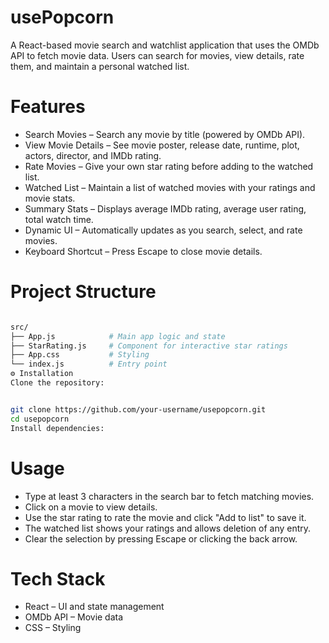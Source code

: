 # usePopcorn

A React-based movie search and watchlist application that uses the OMDb API to fetch movie data.
Users can search for movies, view details, rate them, and maintain a personal watched list.

# Features

- Search Movies – Search any movie by title (powered by OMDb API).
- View Movie Details – See movie poster, release date, runtime, plot, actors, director, and IMDb rating.
- Rate Movies – Give your own star rating before adding to the watched list.
- Watched List – Maintain a list of watched movies with your ratings and movie stats.
- Summary Stats – Displays average IMDb rating, average user rating, total watch time.
- Dynamic UI – Automatically updates as you search, select, and rate movies.
- Keyboard Shortcut – Press Escape to close movie details.

# Project Structure

```bash

src/
├── App.js            # Main app logic and state
├── StarRating.js     # Component for interactive star ratings
├── App.css           # Styling
└── index.js          # Entry point
⚙️ Installation
Clone the repository:
```

```bash

git clone https://github.com/your-username/usepopcorn.git
cd usepopcorn
Install dependencies:
```

# Usage

- Type at least 3 characters in the search bar to fetch matching movies.
- Click on a movie to view details.
- Use the star rating to rate the movie and click "Add to list" to save it.
- The watched list shows your ratings and allows deletion of any entry.
- Clear the selection by pressing Escape or clicking the back arrow.

# Tech Stack

- React – UI and state management
- OMDb API – Movie data
- CSS – Styling
